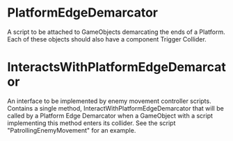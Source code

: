 # PlatformEdgeDemarcator
A script to be attached to GameObjects demarcating the ends of a Platform. Each of these objects should also have a component Trigger Collider.

# InteractsWithPlatformEdgeDemarcator
An interface to be implemented by enemy movement controller scripts. Contains a single method, InteractWithPlatformEdgeDemarcator that will be called by a Platform Edge Demarcator when a GameObject with a script implementing this method enters its collider. See the script "PatrollingEnemyMovement" for an example.